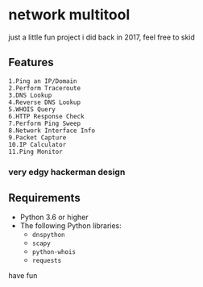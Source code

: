 # network multitool
just a little fun project i did back in 2017, feel free to skid

## Features

    1.Ping an IP/Domain
    2.Perform Traceroute
    3.DNS Lookup
    4.Reverse DNS Lookup
    5.WHOIS Query
    6.HTTP Response Check
    7.Perform Ping Sweep
    8.Network Interface Info
    9.Packet Capture
    10.IP Calculator
    11.Ping Monitor


### very edgy hackerman design

## Requirements
- Python 3.6 or higher
- The following Python libraries:
  - `dnspython`
  - `scapy`
  - `python-whois`
  - `requests`

have fun
